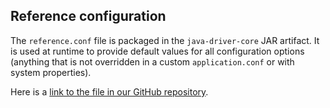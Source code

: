## Reference configuration

The `reference.conf` file is packaged in the `java-driver-core` JAR artifact. It is used at runtime
to provide default values for all configuration options (anything that is not overridden in a custom
`application.conf` or with system properties).

Here is a [link to the file in our GitHub
repository](https://github.com/datastax/java-driver/blob/4.0.0/core/src/main/resources/reference.conf).

